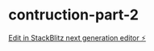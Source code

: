 # contruction-part-2

[Edit in StackBlitz next generation editor ⚡️](https://stackblitz.com/~/github.com/pozytron/contruction-part-2)